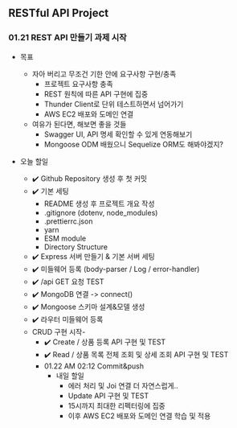 ## RESTful API Project

### 01.21 REST API 만들기 과제 시작

- 목표

  - 자아 버리고 무조건 기한 안에 요구사항 구현/충족
    - 프로젝트 요구사항 충족
    - REST 원칙에 따른 API 구현에 집중
    - Thunder Client로 단위 테스트하면서 넘어가기
    - AWS EC2 배포와 도메인 연결
  - 여유가 된다면, 해보면 좋을 것들
    - Swagger UI, API 명세 확인할 수 있게 연동해보기
    - Mongoose ODM 배웠으니 Sequelize ORM도 해봐야겠지?

- 오늘 할일
  - ✔️ Github Repository 생성 후 첫 커밋
  - ✔️ 기본 세팅
    - README 생성 후 프로젝트 개요 작성
    - .gitignore (dotenv, node_modules)
    - .prettierrc.json
    - yarn
    - ESM module
    - Directory Structure
  - ✔️ Express 서버 만들기 & 기본 서버 세팅
  - ✔️ 미들웨어 등록 (body-parser / Log / error-handler)
  - ✔️ /api GET 요청 TEST
  - ✔️ MongoDB 연결 -> connect()
  - ✔️ Mongoose 스키마 설계&모델 생성
  - ✔️ 라우터 미들웨어 등록
  - CRUD 구현 시작-
    - ✔️ Create / 상품 등록 API 구현 및 TEST
    - ✔️ Read / 상품 목록 전체 조회 및 상세 조회 API 구현 및 TEST
    - 01.22 AM 02:12 Commit&push
      - 내일 할일
        - 에러 처리 및 Joi 연결 더 자연스럽게..
        - Update API 구현 및 TEST
        - 15시까지 최대한 리펙터링에 집중
        - 이후 AWS EC2 배포와 도메인 연결 학습 및 적용
